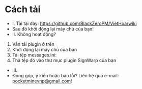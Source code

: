 # Cách tải
- I. Tải tại đây: https://github.com/BlackZeroPM/VietHoa/wiki
- Sau đó khởi động lại máy chủ của bạn!
- II. Không hoạt động?
1. Vẫn tải plugin ở trên
2. Khởi động lại máy chủ của bạn
3. Tải tệp messages.ini:
4. Thả tệp đó vào thư mục plugin SignWarp của bạn
- III.
- Đóng góp, ý kiến hoặc báo lỗi? Liên hệ qua e-mail: pocketminevnp@gmail.com!
